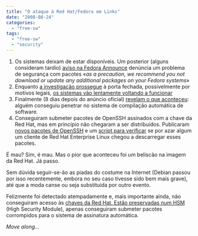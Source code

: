 ```yaml
---
title: "O ataque à Red Hat/Fedora em Links"
date: "2008-08-24"
categories: 
  - "free-sw"
tags: 
  - "free-sw"
  - "security"
---
```


1. Os sistemas deixam de estar disponíveis. Um posterior (alguns consideram tardio) [aviso na Fedora Announce](https://www.redhat.com/archives/fedora-announce-list/2008-August/msg00008.html) denúncia um problema de segurança com pacotes «_as a precaution, we recommend you not download or update any additional packages on your Fedora systems_»
2. Enquanto [a investigação prossegue](https://www.redhat.com/archives/fedora-announce-list/2008-August/msg00009.html) à porta fechada, possivelmente por motivos legais, [os sistemas vão lentamente voltando a funcionar](https://www.redhat.com/archives/fedora-announce-list/2008-August/msg00011.html)
3. Finalmente (8 dias depois do anúncio oficial) [revelam o que aconteceu](https://www.redhat.com/archives/fedora-announce-list/2008-August/msg00012.html): alguém conseguiu penetrar no sistema de compilação automática de software.
4. Conseguiram submeter pacotes de OpenSSH assinados com a chave da Red Hat, mas em princípio não chegaram a ser distribuídos. Publicaram [novos pacotes de OpenSSH](http://rhn.redhat.com/errata/RHSA-2008-0855.html) e um [script para verificar](http://www.redhat.com/security/data/openssh-blacklist.html) se por azar algum um cliente de Red Hat Enterprise Linux chegou a descarregar esses pacotes.

É mau? Sim, é mau. Mas o pior que aconteceu foi um beliscão na imagem da Red Hat. Já passo.

Sem dúvida seguir-se-ão as piadas do costume na Internet (Debian passou por isso recentemente, embora no seu caso tivesse sido bem mais grave), até que a moda canse ou seja substituída por outro evento.

Felizmente foi detectado atempadamente e, mais importante ainda, não conseguiram acesso às [chaves da Red Hat. Estão preservadas num HSM](http://www.awe.com/mark/blog/200701300906.html) (High Security Module), apenas conseguiram submeter pacotes corrompidos para o sistema de assinatura automática.

_Move along..._
